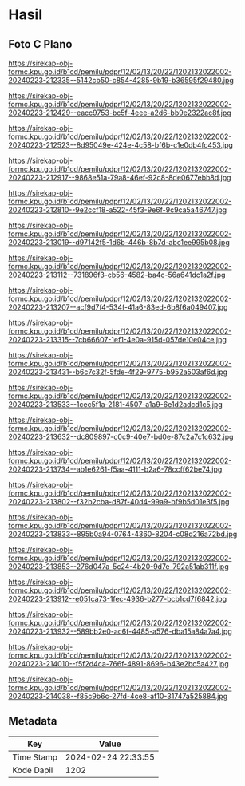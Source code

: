 # Hasil

## Foto C Plano

https://sirekap-obj-formc.kpu.go.id/b1cd/pemilu/pdpr/12/02/13/20/22/1202132022002-20240223-212335--5142cb50-c854-4285-9b19-b36595f29480.jpg

https://sirekap-obj-formc.kpu.go.id/b1cd/pemilu/pdpr/12/02/13/20/22/1202132022002-20240223-212429--eacc9753-bc5f-4eee-a2d6-bb9e2322ac8f.jpg

https://sirekap-obj-formc.kpu.go.id/b1cd/pemilu/pdpr/12/02/13/20/22/1202132022002-20240223-212523--8d95049e-424e-4c58-bf6b-c1e0db4fc453.jpg

https://sirekap-obj-formc.kpu.go.id/b1cd/pemilu/pdpr/12/02/13/20/22/1202132022002-20240223-212917--9868e51a-79a8-46ef-92c8-8de0677ebb8d.jpg

https://sirekap-obj-formc.kpu.go.id/b1cd/pemilu/pdpr/12/02/13/20/22/1202132022002-20240223-212810--9e2ccf18-a522-45f3-9e6f-9c9ca5a46747.jpg

https://sirekap-obj-formc.kpu.go.id/b1cd/pemilu/pdpr/12/02/13/20/22/1202132022002-20240223-213019--d97142f5-1d6b-446b-8b7d-abc1ee995b08.jpg

https://sirekap-obj-formc.kpu.go.id/b1cd/pemilu/pdpr/12/02/13/20/22/1202132022002-20240223-213112--731896f3-cb56-4582-ba4c-56a641dc1a2f.jpg

https://sirekap-obj-formc.kpu.go.id/b1cd/pemilu/pdpr/12/02/13/20/22/1202132022002-20240223-213207--acf9d7f4-534f-41a6-83ed-6b8f6a049407.jpg

https://sirekap-obj-formc.kpu.go.id/b1cd/pemilu/pdpr/12/02/13/20/22/1202132022002-20240223-213315--7cb66607-1ef1-4e0a-915d-057de10e04ce.jpg

https://sirekap-obj-formc.kpu.go.id/b1cd/pemilu/pdpr/12/02/13/20/22/1202132022002-20240223-213431--b6c7c32f-5fde-4f29-9775-b952a503af6d.jpg

https://sirekap-obj-formc.kpu.go.id/b1cd/pemilu/pdpr/12/02/13/20/22/1202132022002-20240223-213533--1cec5f1a-2181-4507-a1a9-6e1d2adcd1c5.jpg

https://sirekap-obj-formc.kpu.go.id/b1cd/pemilu/pdpr/12/02/13/20/22/1202132022002-20240223-213632--dc809897-c0c9-40e7-bd0e-87c2a7c1c632.jpg

https://sirekap-obj-formc.kpu.go.id/b1cd/pemilu/pdpr/12/02/13/20/22/1202132022002-20240223-213734--ab1e6261-f5aa-4111-b2a6-78ccff62be74.jpg

https://sirekap-obj-formc.kpu.go.id/b1cd/pemilu/pdpr/12/02/13/20/22/1202132022002-20240223-213802--f32b2cba-d87f-40d4-99a9-bf9b5d01e3f5.jpg

https://sirekap-obj-formc.kpu.go.id/b1cd/pemilu/pdpr/12/02/13/20/22/1202132022002-20240223-213833--895b0a94-0764-4360-8204-c08d216a72bd.jpg

https://sirekap-obj-formc.kpu.go.id/b1cd/pemilu/pdpr/12/02/13/20/22/1202132022002-20240223-213853--276d047a-5c24-4b20-9d7e-792a51ab311f.jpg

https://sirekap-obj-formc.kpu.go.id/b1cd/pemilu/pdpr/12/02/13/20/22/1202132022002-20240223-213912--e051ca73-1fec-4936-b277-bcb1cd7f6842.jpg

https://sirekap-obj-formc.kpu.go.id/b1cd/pemilu/pdpr/12/02/13/20/22/1202132022002-20240223-213932--589bb2e0-ac6f-4485-a576-dba15a84a7a4.jpg

https://sirekap-obj-formc.kpu.go.id/b1cd/pemilu/pdpr/12/02/13/20/22/1202132022002-20240223-214010--f5f2d4ca-766f-4891-8696-b43e2bc5a427.jpg

https://sirekap-obj-formc.kpu.go.id/b1cd/pemilu/pdpr/12/02/13/20/22/1202132022002-20240223-214038--f85c9b6c-27fd-4ce8-af10-31747a525884.jpg


## Metadata

| Key        | Value               |
| ---------- | ------------------- |
| Time Stamp | 2024-02-24 22:33:55 |
| Kode Dapil | 1202                |



